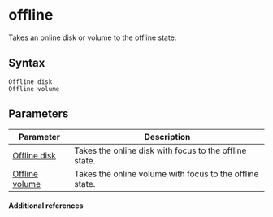 # offline



Takes an online disk or volume to the offline state.

## Syntax

```
Offline disk
Offline volume
```

## Parameters

|Parameter|Description|
|---------|-----------|
|[Offline disk](offline-disk.md)|Takes the online disk with focus to the offline state.|
|[Offline volume](offline-volume.md)|Takes the online volume with focus to the offline state.|

#### Additional references

